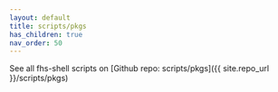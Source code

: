 ```yaml
---
layout: default
title: scripts/pkgs
has_children: true
nav_order: 50
---
```


See all fhs-shell scripts on [Github repo: scripts/pkgs]({{ site.repo_url }}/scripts/pkgs)
